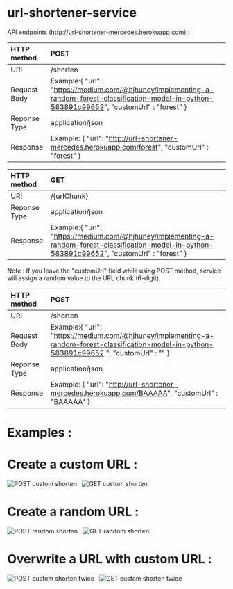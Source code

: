 # url-shortener-service

API endpoints (http://url-shortener-mercedes.herokuapp.com) : 

| HTTP method   | POST            |
| :---          | :---            | 
| URI           | /shorten        |
| Request Body  | Example:{ "url": "https://medium.com/@hjhuney/implementing-a-random-forest-classification-model-in-python-583891c99652", "customUrl" : "forest" }|
| Reponse Type  | application/json|
| Response  | Example: { "url": "http://url-shortener-mercedes.herokuapp.com/forest", "customUrl" : "forest" }|

| HTTP method   | GET           |
| :---          | :---            | 
| URI           | /{urlChunk}      |
| Reponse Type  | application/json|
| Response  | Example:{ "url": "https://medium.com/@hjhuney/implementing-a-random-forest-classification-model-in-python-583891c99652", "customUrl" : "forest" }|

Note : If you leave the "customUrl" field while using POST method, service will assign a random value to the URL chunk (6-digit).

| HTTP method   | POST            |
| :---          | :---            | 
| URI           | /shorten        |
| Request Body  | Example:{ "url": "https://medium.com/@hjhuney/implementing-a-random-forest-classification-model-in-python-583891c99652 ", "customUrl" : "" }|
| Reponse Type  | application/json|
| Response  | Example: { "url": "http://url-shortener-mercedes.herokuapp.com/BAAAAA", "customUrl" : "BAAAAA" }|

# Examples : 
# Create a custom URL : 
![POST custom shorten](https://user-images.githubusercontent.com/43525350/167320407-2b6b71d8-a902-42bc-8eb3-3fe0e36ef0f5.png)
&nbsp;
![GET custom shorten](https://user-images.githubusercontent.com/43525350/167320412-9cf04955-1d5f-4d90-bbc5-56c1c14f29da.png)
&nbsp;&nbsp;
# Create a random URL : 
![POST random shorten](https://user-images.githubusercontent.com/43525350/167320447-6705fc4e-1321-4002-b769-b236af80205b.png)
&nbsp;
![GET random shorten](https://user-images.githubusercontent.com/43525350/167320451-15ad1e0d-a53c-41c3-8e3d-b2ec0e5f2d4a.png)
&nbsp;&nbsp;
# Overwrite a URL with custom URL : 
![POST custom shorten twice](https://user-images.githubusercontent.com/43525350/167320467-14dbed1b-c071-420e-8df1-38f696933652.png)
&nbsp;
![GET custom shorten twice](https://user-images.githubusercontent.com/43525350/167320475-5c9090e6-f320-4b80-a478-d609541db407.png)



